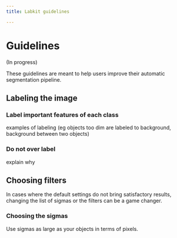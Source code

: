 ```yaml
---
title: Labkit guidelines

---
```


# Guidelines

(In progress)

These guidelines are meant to help users improve their automatic segmentation pipeline.

## Labeling the image

### Label important features of each class

examples of labeling (eg objects too dim are labeled to background, background between two objects)

### Do not over label

explain why

## Choosing filters

In cases where the default settings do not bring satisfactory results, changing the list of sigmas or the filters can be a game changer.

### Choosing the sigmas

Use sigmas as large as your objects in terms of pixels.

